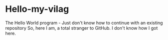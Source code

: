 # Hello-my-vilag
The Hello World program - Just don't know how to continue with an existing repository
So, here I am, a total stranger to GitHub. I don't know how I got here.
